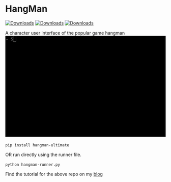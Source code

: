 # HangMan
[![Downloads](https://pepy.tech/badge/hangman-ultimate)](https://pepy.tech/project/hangman-ultimate)
[![Downloads](https://pepy.tech/badge/hangman-ultimate/month)](https://pepy.tech/project/hangman-ultimate/month)
[![Downloads](https://pepy.tech/badge/hangman-ultimate/week)](https://pepy.tech/project/hangman-ultimate/week)

A character user interface of the  popular game hangman 
![HANGMAN OPENING](https://github.com/devarshi16/HangMan/blob/master/hangman_ultimate.gif)

```
pip install hangman-ultimate
```
OR run directly using the runner file.

```
python hangman-runner.py
```
Find the tutorial for the above repo on my [blog](https://attackonalgorithms.wordpress.com/2019/10/24/slightly-non-trivial-implementation-of-cli-hangman-a-hands-on-python-tutorial/) 


